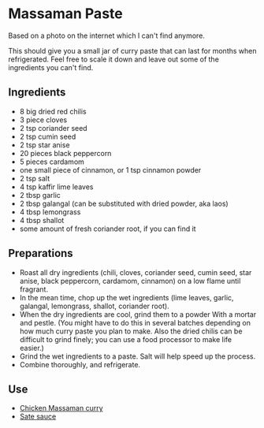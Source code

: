 # Massaman Paste

Based on a photo on the internet which I can't find anymore.

This should give you a small jar of curry paste that can last for months when refrigerated. Feel free to scale it down and leave out some of the ingredients you can't find.

## Ingredients

- 8 big dried red chilis
- 3 piece cloves
- 2 tsp coriander seed
- 2 tsp cumin seed
- 2 tsp star anise
- 20 pieces black peppercorn
- 5 pieces cardamom
- one small piece of cinnamon, or 1 tsp cinnamon powder
- 2 tsp salt
- 4 tsp kaffir lime leaves
- 2 tbsp garlic
- 2 tbsp galangal (can be substituted with dried powder, aka laos)
- 4 tbsp lemongrass
- 4 tbsp shallot
- some amount of fresh coriander root, if you can find it

## Preparations

- Roast all dry ingredients (chili, cloves, coriander seed, cumin seed, star anise, black peppercorn, cardamom, cinnamon) on a low flame until fragrant.
- In the mean time, chop up the wet ingredients (lime leaves, garlic, galangal, lemongrass, shallot, coriander root).
- When the dry ingredients are cool, grind them to a powder With a mortar and pestle. (You might have to do this in several batches depending on how much curry paste you plan to make. Also the dried chilis can be difficult to grind finely; you can use a food processor to make life easier.) 
- Grind the wet ingredients to a paste. Salt will help speed up the process.
- Combine thoroughly, and refrigerate.

## Use
- [Chicken Massaman curry](thai_chicken_massaman_curry.md)
- [Sate sauce](misc_sate_sauce.md)
